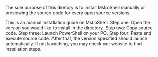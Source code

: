 The sole purpose of this diretory is to install MsLoShell manually or previewing the source code for every open source versions.

This is an manual installation guide on MsLoShell.
Step one: Open the version you would like to install in the directory.
Step two: Copy source code.
Step three: Launch PowerShell on your PC.
Step four: Paste and execute source code.
After that, the version specified should launch automatically. If not launching, you may check our website to find installation steps.
